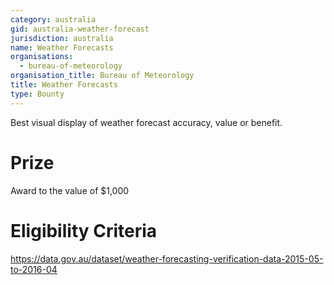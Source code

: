 ```yaml
---
category: australia
gid: australia-weather-forecast
jurisdiction: australia
name: Weather Forecasts
organisations:
  - bureau-of-meteorology
organisation_title: Bureau of Meteorology
title: Weather Forecasts
type: Bounty
---
```


Best visual display of weather forecast accuracy, value or benefit.

# Prize
Award to the value of $1,000

# Eligibility Criteria
https://data.gov.au/dataset/weather-forecasting-verification-data-2015-05-to-2016-04